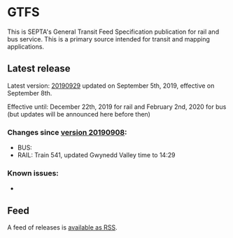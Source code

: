 # GTFS

This is SEPTA's General Transit Feed Specification publication for rail and bus service. This is a primary source intended for transit and mapping applications.

## Latest release

Latest version: [20190929](https://github.com/septadev/GTFS/releases/tag/v201909291) updated on September 5th, 2019, effective on September 8th.

Effective until: December 22th, 2019 for rail and February 2nd, 2020 for bus (but updates will be announced here before then)

### Changes since [version 20190908](https://github.com/septadev/GTFS/releases/tag/v201909080): 
 
*  BUS: 
*  RAIL: Train 541, updated Gwynedd Valley time to 14:29

### Known issues:

* 

## Feed

A feed of releases is [available as RSS](https://github.com/septadev/GTFS/releases.atom).

